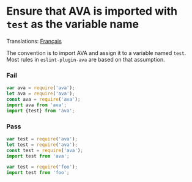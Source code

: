 # Ensure that AVA is imported with `test` as the variable name

Translations: [Français](https://github.com/avajs/ava-docs/blob/master/fr_FR/related/eslint-plugin-ava/docs/rules/use-test.md)

The convention is to import AVA and assign it to a variable named `test`. Most rules in `eslint-plugin-ava` are based on that assumption.

### Fail

```js
var ava = require('ava');
let ava = require('ava');
const ava = require('ava');
import ava from 'ava';
import {test} from 'ava';
```

### Pass

```js
var test = require('ava');
let test = require('ava');
const test = require('ava');
import test from 'ava';

var test = require('foo');
import test from 'foo';
```
